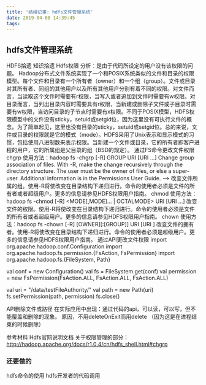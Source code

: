 ```yaml
---
title: '结绳记事: hdfs文件管理系统'
date: 2019-04-08 14:39:45
tags:
---
```


## hdfs文件管理系统
HDFS拾遗
知识拾遗
Hdfs权限
分析：是由于代码所设定的用户没有该权限的问题。
Hadoop分布式文件系统实现了一个和POSIX系统类似的文件和目录的权限模型。每个文件和目录有一个所有者（owner）和一个组（group）。文件或目录对其所有者、同组的其他用户以及所有其他用户分别有着不同的权限。对文件而言，当读取这个文件时需要有r权限，当写入或者追加到文件时需要有w权限。对目录而言，当列出目录内容时需要具有r权限，当新建或删除子文件或子目录时需要有w权限，当访问目录的子节点时需要有x权限。不同于POSIX模型，HDFS权限模型中的文件没有sticky，setuid或setgid位，因为这里没有可执行文件的概念。为了简单起见，这里也没有目录的sticky，setuid或setgid位。总的来说，文件或目录的权限就是它的模式（mode）。HDFS采用了Unix表示和显示模式的习惯，包括使用八进制数来表示权限。当新建一个文件或目录，它的所有者即客户进程的用户，它的所属组是父目录的组（BSD的规定）。
通过FS命令更改文件权限
chgrp
使用方法：hadoop fs -chgrp [-R] GROUP URI [URI …] Change group association of files. With -R, make the change recursively through the directory structure. The user must be the owner of files, or else a super-user. Additional information is in the Permissions User Guide. -->
改变文件所属的组。使用-R将使改变在目录结构下递归进行。命令的使用者必须是文件的所有者或者超级用户。更多的信息请参见HDFS权限用户指南。
chmod
使用方法：hadoop fs -chmod [-R] <MODE[,MODE]... | OCTALMODE> URI [URI …]
改变文件的权限。使用-R将使改变在目录结构下递归进行。命令的使用者必须是文件的所有者或者超级用户。更多的信息请参见HDFS权限用户指南。
chown
使用方法：hadoop fs -chown [-R] [OWNER][:[GROUP]] URI [URI ]
改变文件的拥有者。使用-R将使改变在目录结构下递归进行。命令的使用者必须是超级用户。更多的信息请参见HDFS权限用户指南。
通过API更改文件权限
import org.apache.hadoop.conf.Configuration
import org.apache.hadoop.fs.permission.{FsAction, FsPermission}
import org.apache.hadoop.fs.{FileSystem, Path}
    
val conf = new Configuration()
val fs = FileSystem.get(conf)
val permission = new FsPermission(FsAction.ALL, FsAction.ALL, FsAction.ALL)
    
val uri = "/data/testFileAuthority/"
val path = new Path(uri)
fs.setPermission(path, permission)
fs.close()


API删除文件或路径
在实际应用中出现：通过代码的api，可以读，可以写，但不能覆盖和删除的现象。
原因，不用deleteOnExit而用delete （因为这是在进程结束的时候删除）

参考材料
Hdfs官网说明文档
关于权限管理的部分：http://hadoop.apache.org/docs/r1.0.4/cn/hdfs_shell.html#chgrp

### 还要做的
hdfs命令的使用
hdfs开发者的代码调用

